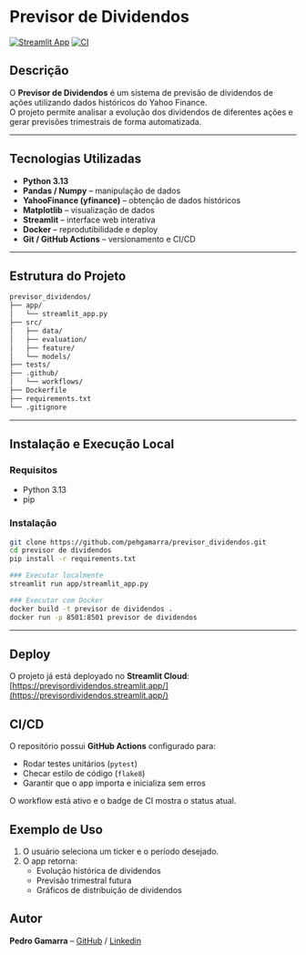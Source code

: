 # Previsor de Dividendos

[![Streamlit App](https://img.shields.io/badge/Streamlit-App-blue)](https://previsordividendos.streamlit.app/)
[![CI](https://github.com/pehgamarra/previsor_dividendos/actions/workflows/ci.yml/badge.svg)](https://github.com/pehgamarra/previsor_dividendos/actions/workflows/ci.yml)

## Descrição
O **Previsor de Dividendos** é um sistema de previsão de dividendos de ações utilizando dados históricos do Yahoo Finance.  
O projeto permite analisar a evolução dos dividendos de diferentes ações e gerar previsões trimestrais de forma automatizada.

---

## Tecnologias Utilizadas
- **Python 3.13**
- **Pandas / Numpy** – manipulação de dados
- **YahooFinance (yfinance)** – obtenção de dados históricos
- **Matplotlib** – visualização de dados
- **Streamlit** – interface web interativa
- **Docker** – reprodutibilidade e deploy
- **Git / GitHub Actions** – versionamento e CI/CD

---

## Estrutura do Projeto

```bash
previsor_dividendos/
├── app/
│   └── streamlit_app.py
├── src/
│   ├── data/
│   ├── evaluation/
│   ├── feature/
│   └── models/
├── tests/
├── .github/
│   └── workflows/
├── Dockerfile
├── requirements.txt
└── .gitignore
```

---

## Instalação e Execução Local

### Requisitos
- Python 3.13
- pip

### Instalação
```bash
git clone https://github.com/pehgamarra/previsor_dividendos.git
cd previsor de dividendos
pip install -r requirements.txt

### Executar localmente
streamlit run app/streamlit_app.py

### Executar com Docker
docker build -t previsor de dividendos .
docker run -p 8501:8501 previsor de dividendos
```
---

## Deploy
O projeto já está deployado no **Streamlit Cloud**:  
[https://previsordividendos.streamlit.app/](https://previsordividendos.streamlit.app/)

## CI/CD
O repositório possui **GitHub Actions** configurado para:
- Rodar testes unitários (`pytest`)
- Checar estilo de código (`flake8`)
- Garantir que o app importa e inicializa sem erros

O workflow está ativo e o badge de CI mostra o status atual.

## Exemplo de Uso
1. O usuário seleciona um ticker e o período desejado.
2. O app retorna:
   - Evolução histórica de dividendos
   - Previsão trimestral futura
   - Gráficos de distribuição de dividendos


## Autor
**Pedro Gamarra** – [GitHub](https://github.com/pehgamarra) / [Linkedin](https://www.linkedin.com/in/pedro-gamarra-9b8162181/)
